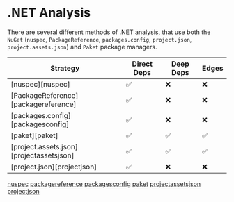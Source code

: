 # .NET Analysis

There are several different methods of .NET analysis, that use both the `NuGet` (`nuspec`, `PackageReference`, `packages.config`, `project.json`, `project.assets.json`) and `Paket` package managers.

| Strategy                                 | Direct Deps | Deep Deps | Edges |
| ---------------------------------------- | ----------- | --------- | ----- |
| [nuspec][nuspec]                         | ✅          | ❌        | ❌    |
| [PackageReference][packagereference]     | ✅          | ❌        | ❌    |
| [packages.config][packagesconfig]        | ✅          | ❌        | ❌    |
| [paket][paket]                           | ✅          | ✅        | ✅    |
| [project.assets.json][projectassetsjson] | ✅          | ✅        | ✅    |
| [project.json][projectjson]              | ✅          | ❌        | ❌    |

[nuspec](nuspec.md)
[packagereference](packagereference.md)
[packagesconfig](packagesconfig.md)
[paket](paket.md)
[projectassetsjson](projectassetsjson.md)
[projectjson](projectjson.md)